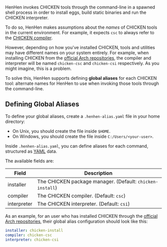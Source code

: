 HenHen invokes CHICKEN tools through the command-line in a spawned shell process in order to install eggs, build static binaries and run the CHICKEN interpreter.

To do so, HenHen makes assumptions about the *names* of CHICKEN tools in the current environment. For example, it expects `csc` to always refer to the [CHICKEN compiler][1].

However, depending on how you've installed CHICKEN, tools and utilities may have different names on your system entirely. For example, when installing CHICKEN from the [official Arch repositories][3], the compiler and interpreter will be named `chicken-csc` and `chicken-csi` respectively. As you might imagine, this is a problem.

To solve this, HenHen supports defining **global aliases** for each CHICKEN tool: alternate names for HenHen to use when invoking those tools through the command-line.

## Defining Global Aliases

To define your global aliases, create a `.henhen-alias.yaml` file in your home directory:

- On Unix, you should create the file inside `$HOME`.
- On Windows, you should create the file inside `C:/Users/<your-user>`.

Inside `.henhen-alias.yaml`, you can define aliases for each command, structured as [YAML][2] data.

The available fields are:

| Field       | Description                                               |
|-------------|-----------------------------------------------------------|
| installer   | The CHICKEN package manager. (Default: `chicken-install`) |
| compiler    | The CHICKEN compiler. (Default: `csc`)                    |
| interpreter | The CHICKEN interpreter. (Default: `csi`)                 |

As an example, for an user who has installed CHICKEN through the [official Arch repositories][3], their global alias configuration should look like this:

```yaml
installer: chicken-install
compiler: chicken-csc
interpreter: chicken-csi
```

[1]: http://wiki.call-cc.org/man/5/Using%20the%20compiler
[2]: https://yaml.org/
[3]: https://archlinux.org/packages/extra/x86_64/chicken/
